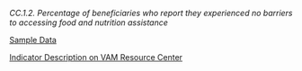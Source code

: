 *CC.1.2. Percentage of beneficiaries who report they experienced no barriers to accessing food and nutrition assistance*

[Sample Data](https://github.com/WFP-VAM/RAMResourcesScripts/tree/dev/Static/PROP_AAP_CRF_Sample_Survey.csv)

[Indicator Description on VAM Resource Center](https://www.tutorialsandyou.com/markdown/ 'Learn Markdown')
